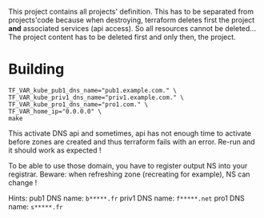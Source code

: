 This project contains all projects' definition.
This has to be separated from projects'code because when destroying, terraform deletes first the project **and** associated services (api access). So all resources cannot be deleted...
The project content has to be deleted first and only then, the project.

# Building

```
TF_VAR_kube_pub1_dns_name="pub1.example.com." \
TF_VAR_kube_priv1_dns_name="priv1.example.com." \
TF_VAR_kube_pro1_dns_name="pro1.com." \
TF_VAR_home_ip="0.0.0.0" \
make
```

This activate DNS api and sometimes, api has not enough time to activate before zones are created and thus terraform fails with an error. Re-run and it should work as expected !

To be able to use those domain, you have to register output NS into your registrar.
Beware: when refreshing zone (recreating for example), NS can change !

Hints:
pub1 DNS name: `b*****.fr`
priv1 DNS name: `f*****.net`
pro1 DNS name: `s*****.fr`
